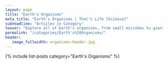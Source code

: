 ```yaml
---
layout: page
title: "Earth's Organisms"
meta_title: "Earth's Organisms | That's Life [Science]"
subheadline: "Articles in Category"
teaser: "Explore all of Earth's organisms, from small microbes to giant mammals!"
permalink: "/categories/Earth's%20Organisms/"
header:
   image_fullwidth: organisms-header.jpg
---
```

{% include list-posts category="Earth's Organisms" %}
